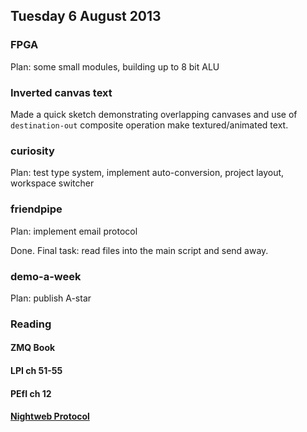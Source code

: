 ## Tuesday 6 August 2013

### FPGA

Plan: some small modules, building up to 8 bit ALU

### Inverted canvas text

Made a quick sketch demonstrating overlapping canvases and use of `destination-out` composite operation make textured/animated text.

### curiosity

Plan: test type system, implement auto-conversion, project layout, workspace switcher

### friendpipe

Plan: implement email protocol

Done. Final task: read files into the main script and send away.

### demo-a-week

Plan: publish A-star

### Reading

#### ZMQ Book

#### LPI ch 51-55

#### PEfI ch 12

#### [Nightweb Protocol](https://nightweb.net/protocol.html)


